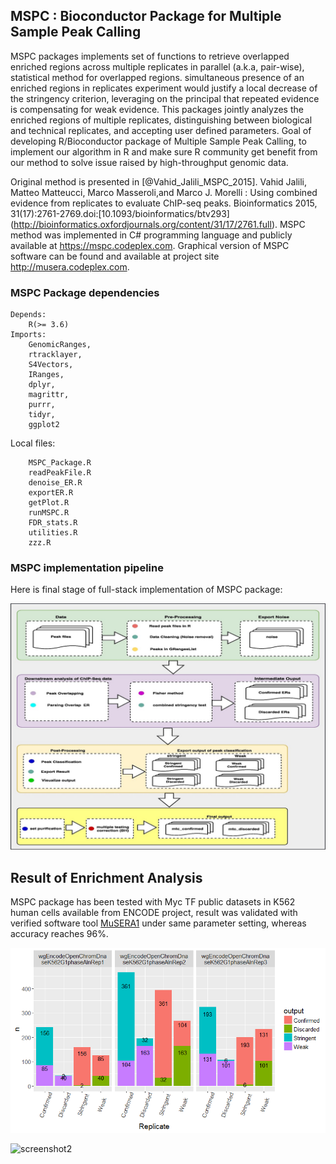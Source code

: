 ## MSPC : Bioconductor Package for Multiple Sample Peak Calling

MSPC packages implements set of functions to retrieve overlapped enriched regions across 
multiple replicates in parallel (a.k.a, pair-wise), statistical method for overlapped regions.
simultaneous presence of an enriched regions in replicates experiment would justify a local 
decrease of the stringency criterion, leveraging on the principal that repeated evidence is
compensating for weak evidence. This packages jointly analyzes the enriched regions of multiple
replicates, distinguishing between biological and technical replicates, and accepting user defined
parameters. Goal of developing R/Bioconductor package of Multiple Sample Peak Calling, to implement 
our algorithm in R and make sure R community get benefit from our method to solve issue raised by
high-throughput genomic data. 

Original method is presented in [@Vahid_Jalili_MSPC_2015]. Vahid Jalili, Matteo Matteucci, 
Marco Masseroli,and Marco J. Morelli : Using combined evidence from replicates to evaluate 
ChIP-seq peaks. Bioinformatics 2015, 31(17):2761-2769.doi:[10.1093/bioinformatics/btv293]
(http://bioinformatics.oxfordjournals.org/content/31/17/2761.full). MSPC method was 
implemented in C# programming language and publicly available at https://mspc.codeplex.com. 
Graphical version of MSPC software can be found and available at project site http://musera.codeplex.com.

### MSPC Package dependencies

```
Depends:
    R(>= 3.6)
Imports:
    GenomicRanges,
    rtracklayer,
    S4Vectors,
    IRanges,
    dplyr,
    magrittr,
    purrr,
    tidyr,
    ggplot2
```

Local files:

```
    MSPC_Package.R
    readPeakFile.R
    denoise_ER.R
    exportER.R
    getPlot.R
    runMSPC.R
    FDR_stats.R
    utilities.R
    zzz.R

```
### MSPC implementation pipeline
Here is final stage of full-stack implementation of MSPC package:

![screenshot1](output/package_pipeline.jpg)

## Result of Enrichment Analysis

MSPC package has been tested with Myc TF public datasets in K562 human cells available from ENCODE
project, result was validated with verified software tool [MuSERA1](https://archive.codeplex.com/?p=musera)
under same parameter setting, whereas accuracy reaches 96%.

![screenshot1](output/accuracy_plot.PNG)

![screenshot2](app_images/all_crime_viz.PNG)

